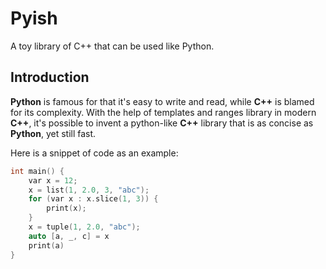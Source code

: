 # Pyish

A toy library of C++ that can be used like Python.

## Introduction

**Python** is famous for that it's easy to write and read, while **C++** is blamed for its complexity. With the help of templates and ranges library in modern **C++**, it's possible to invent a python-like **C++** library that is as concise as **Python**, yet still fast.

Here is a snippet of code as an example:

```cpp
int main() {
    var x = 12;
    x = list(1, 2.0, 3, "abc");
    for (var x : x.slice(1, 3)) {
        print(x);
    }
    x = tuple(1, 2.0, "abc");
    auto [a, _, c] = x
    print(a)
}
```